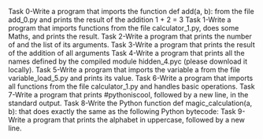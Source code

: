 Task 0-Write a program that imports the function def add(a, b): from the file add_0.py and prints the result of the addition 1 + 2 = 3
Task 1-Write a program that imports functions from the file calculator_1.py, does some Maths, and prints the result.
Task 2-Write a program that prints the number of and the list of its arguments.
Task 3-Write a program that prints the result of the addition of all arguments
Task 4-Write a program that prints all the names defined by the compiled module hidden_4.pyc (please download it locally).
Task 5-Write a program that imports the variable a from the file variable_load_5.py and prints its value.
Task 6-Write a program that imports all functions from the file calculator_1.py and handles basic operations.
Task 7-Write a program that prints #pythoniscool, followed by a new line, in the standard output.
Task 8-Write the Python function def magic_calculation(a, b): that does exactly the same as the following Python bytecode:
Task 9-Write a program that prints the alphabet in uppercase, followed by a new line.


